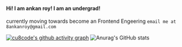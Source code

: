 #### Hi! I am ankan roy! I am an undergrad!
currently moving towards become an Frontend Engeering
`email me at 8ankanroy@gmail.com`

[![cu8code's github activity graph](https://activity-graph.herokuapp.com/graph?username=cu8code)](https://github.com/ashutosh00710/github-readme-activity-graph)
![Anurag's GitHub stats](https://github-readme-stats.vercel.app/api?username=cu8code&show_icons=true&theme=transparent)
